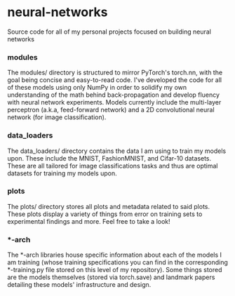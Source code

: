 # neural-networks
Source code for all of my personal projects focused on building neural networks

### modules

The modules/ directory is structured to mirror PyTorch's torch.nn, with the goal being concise and easy-to-read code. I've developed the code for all of these models using only NumPy in order to solidify my own understanding of the math behind back-propagation and develop fluency with neural network experiments. Models currently include the multi-layer perceptron (a.k.a, feed-forward network) and a 2D convolutional neural network (for image classification).

### data_loaders

The data_loaders/ directory contains the data I am using to train my models upon. These include the MNIST, FashionMNIST, and Cifar-10 datasets. These are all tailored for image classifications tasks and thus are optimal datasets for training my models upon.

### plots

The plots/ directory stores all plots and metadata related to said plots. These plots display a variety of things from error on training sets to experimental findings and more. Feel free to take a look!

### *-arch

The *-arch libraries house specific information about each of the models I am training (whose training specifications you can find in the corresponding *-training.py file stored on this level of my repository). Some things stored are the models themselves (stored via torch.save) and landmark papers detailing these models' infrastructure and design.
